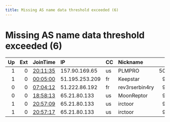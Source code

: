 ```yaml
---
title: Missing AS name data threshold exceeded (6)
---
```


# Missing AS name data threshold exceeded (6)

|   Up |   Ext | JoinTime                                                                                            | IP             | CC   | Nickname       |   ORp |   Dirp | Version   | Contact                      | OS    |   eFamMembers |
|-----:|------:|:----------------------------------------------------------------------------------------------------|:---------------|:-----|:---------------|------:|-------:|:----------|:-----------------------------|:------|--------------:|
|    1 |     0 | [20:11:35](https://metrics.torproject.org/rs.html#details/1E50EDBD4C5BC694C57A2A0C78440F778C0AFDA4) | 157.90.169.65  | us   | PLMPRO         | 50500 |  19030 | 0.4.5.7   | plmserver@protonmail.com     | Linux |             1 |
|    1 |     0 | [00:05:00](https://metrics.torproject.org/rs.html#details/05051AA95FB65C64E6A99FC0963CEDEB211C88BA) | 51.195.253.209 | fr   | Keepstar       |  9001 |   9030 | 0.4.5.7   | relays@markdmurray.com       | Linux |             6 |
|    0 |     0 | [07:04:12](https://metrics.torproject.org/rs.html#details/02EAADB48786ED4991018B2A1F25FF16A29389AA) | 51.222.86.192  | fr   | rev3rserbin4ry |  9001 |      0 | 0.3.5.13  | rev3rserbin4ry &lt;rev3rsebi | Linux |             1 |
|    0 |     0 | [18:58:13](https://metrics.torproject.org/rs.html#details/F91B01083D50E2F572FA2E76EA33C73C18DA6C3A) | 65.21.80.133   | us   | MoonReptor     |  9001 |      0 | 0.4.5.7   | james at charles dot onio    | Linux |             1 |
|    1 |     0 | [20:57:09](https://metrics.torproject.org/rs.html#details/AA9C273F34D350CE727B6105599694AA4E22AE90) | 65.21.80.133   | us   | irctoor        |  9000 |   9001 | 0.4.5.7   | james at charles dot onio    | Linux |             1 |
|    1 |     0 | [20:57:17](https://metrics.torproject.org/rs.html#details/A2FB65545A3D0C0732D0EA39CADA3D62D78DD0FB) | 65.21.80.133   | us   | irctoor        |  9100 |   9101 | 0.4.5.7   | james at charles dot onio    | Linux |             1 |
